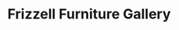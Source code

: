 ---
title: "Frizzell Furniture Gallery"
url: /bemidji/frizzell-furniture-gallery/
shop: furniture
---
